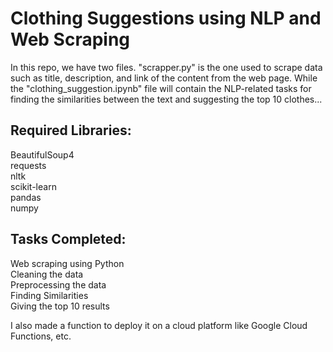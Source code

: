 # Clothing Suggestions using NLP and Web Scraping
In this repo, we have two files. "scrapper.py" is the one used to scrape data such as title, description, and link of the content from the web page. While the "clothing_suggestion.ipynb" file will contain the NLP-related tasks for finding the similarities between the text and suggesting the top 10 clothes...

## Required Libraries:
BeautifulSoup4 <br>
requests <br>
nltk <br>
scikit-learn <br>
pandas <br>
numpy <br>

## Tasks Completed:
Web scraping using Python <br>
Cleaning the data <br>
Preprocessing the data <br>
Finding Similarities <br>
Giving the top 10 results <br>

I also made a function to deploy it on a cloud platform like Google Cloud Functions, etc.
